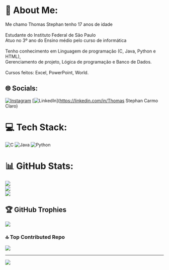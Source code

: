 # 💫 About Me:
Me chamo Thomas Stephan tenho 17 anos de idade<br><br>Estudante do Instituto Federal de São Paulo<br>Atuo no 3º ano do Ensino médio pelo curso de informática<br><br>Tenho conhecimento em Linguagem de programação (C, Java, Python e HTML), <br>Gerenciamento de projeto,  Lógica de programação e Banco de Dados.<br><br>Cursos feitos: Excel, PowerPoint, World.


## 🌐 Socials:
[![Instagram](https://img.shields.io/badge/Instagram-%23E4405F.svg?logo=Instagram&logoColor=white)](https://instagram.com/thomas_carm0) [![LinkedIn](https://img.shields.io/badge/LinkedIn-%230077B5.svg?logo=linkedin&logoColor=white)](https://linkedin.com/in/Thomas Stephan Carmo Claro) 

# 💻 Tech Stack:
![C](https://img.shields.io/badge/c-%2300599C.svg?style=for-the-badge&logo=c&logoColor=white) ![Java](https://img.shields.io/badge/java-%23ED8B00.svg?style=for-the-badge&logo=openjdk&logoColor=white) ![Python](https://img.shields.io/badge/python-3670A0?style=for-the-badge&logo=python&logoColor=ffdd54)
# 📊 GitHub Stats:
![](https://github-readme-stats.vercel.app/api?username=Demonjinx&theme=vue-dark&hide_border=false&include_all_commits=false&count_private=false)<br/>
![](https://github-readme-streak-stats.herokuapp.com/?user=Demonjinx&theme=vue-dark&hide_border=false)<br/>
![](https://github-readme-stats.vercel.app/api/top-langs/?username=Demonjinx&theme=vue-dark&hide_border=false&include_all_commits=false&count_private=false&layout=compact)

## 🏆 GitHub Trophies
![](https://github-profile-trophy.vercel.app/?username=Demonjinx&theme=radical&no-frame=false&no-bg=false&margin-w=4)

### 🔝 Top Contributed Repo
![](https://github-contributor-stats.vercel.app/api?username=Demonjinx&limit=5&theme=dark&combine_all_yearly_contributions=true)

---
[![](https://visitcount.itsvg.in/api?id=Demonjinx&icon=0&color=0)](https://visitcount.itsvg.in)

<!-- Proudly created with GPRM ( https://gprm.itsvg.in ) -->
